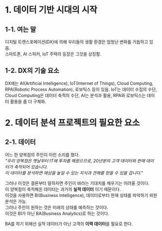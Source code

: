 # 1. 데이터 기반 시대의 시작
## 1-1. 여는 말
디지털 트랜스포메이션(DX)에 의해 우리들의 생활 환경은 엄청난 변화를 거듭하고 있음.     
스마트폰, AI 스피커, IoT 주택의 등장은 그것을 상징함.

## 1-2. DX의 기술 요소
DX에는 AI(Artificial Intelligence), IoT(Internet of Things), Cloud Computing, RPA(Robotic Process Automation), 로보틱스 등이 있음.
IoT는 데이터 수집의 수단, Cloud Computing은 데이터 축적의 수단, AI는 분석과 활용, RPA와 로보틱스는 데이터 활용을 좀 더 구체화.

# 2. 데이터 분석 프로젝트의 필요한 요소

## 2-1. 데이터
어느 한 양복점의 주인이 이런 소리를 했다.        
*"우리 양복점은 옛날부터 IT에 투자를 해왔으므로, 20년분의 고객 데이터와 판매 데이터가 축적되어 있습니다.     
이 데이터를 분석하면 매상을 높일 수 있는 지식과 견해를 얻을 수 있을 겁니다."*     

그러나 이것은 결론부터 말하자면 주인이 바라는 기대치를 채우기는 어려울 것이다.      
이 양복점이 축적해온 데이터는 과거의 **실적 데이터** 이기 때문이다.    
이것을 사용하면 BI(Business Intelligence), 데이터로부터 현재 상태를 파악하기 위한 분석은 가능.     
그러나 주인이 원하는 것은 미래의 상태를 예측하는 것이다.     
이것은 BI가 아닌 BA(Business Analytics)로 하는 것이다.      
          
BA를 하기 위해선 실적 데이터가 아닌 고객의 **이력 데이터**를 필요로 한다.          
